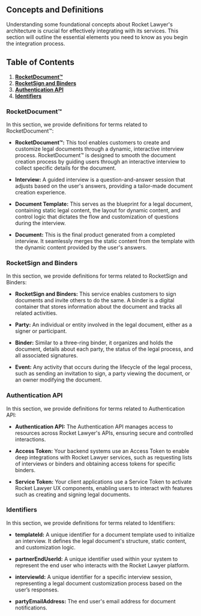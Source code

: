 ## Concepts and Definitions

Understanding some foundational concepts about Rocket Lawyer's architecture is crucial for effectively integrating with its services. This section will outline the essential elements you need to know as you begin the integration process.

## Table of Contents

1. [**RocketDocument™**](#rocketdocument)   
2. [**RocketSign and Binders**](#rocketsign-and-binders)   
3. [**Authentication API**](#authentication-api)  
4. [**Identifiers**](#identifiers)

### RocketDocument™

In this section, we provide definitions for terms related to RocketDocument™:

- **RocketDocument™:** This tool enables customers to create and customize legal documents through a dynamic, interactive interview process. RocketDocument™ is designed to smooth the document creation process by guiding users through an interactive interview to collect specific details for the document.

- **Interview:** A guided interview is a question-and-answer session that adjusts based on the user's answers, providing a tailor-made document creation experience.

- **Document Template:** This serves as the blueprint for a legal document, containing static legal content, the layout for dynamic content, and control logic that dictates the flow and customization of questions during the interview.

- **Document:** This is the final product generated from a completed interview. It seamlessly merges the static content from the template with the dynamic content provided by the user's answers.

### RocketSign and Binders

In this section, we provide definitions for terms related to RocketSign and Binders:

- **RocketSign and Binders:** This service enables customers to sign documents and invite others to do the same. A binder is a digital container that stores information about the document and tracks all related activities.

- **Party:** An individual or entity involved in the legal document, either as a signer or participant.

- **Binder:** Similar to a three-ring binder, it organizes and holds the document, details about each party, the status of the legal process, and all associated signatures.

- **Event:** Any activity that occurs during the lifecycle of the legal process, such as sending an invitation to sign, a party viewing the document, or an owner modifying the document.

### Authentication API

In this section, we provide definitions for terms related to Authentication API:

- **Authentication API:** The Authentication API manages access to resources across Rocket Lawyer's APIs, ensuring secure and controlled interactions.

- **Access Token:** Your backend systems use an Access Token to enable deep integrations with Rocket Lawyer services, such as requesting lists of interviews or binders and obtaining access tokens for specific binders.

- **Service Token:** Your client applications use a Service Token to activate Rocket Lawyer UX components, enabling users to interact with features such as creating and signing legal documents.

### **Identifiers**

In this section, we provide definitions for terms related to Identifiers:

- **templateId:** A unique identifier for a document template used to initialize an interview. It defines the legal document's structure, static content, and customization logic.

- **partnerEndUserId:** A unique identifier used within your system to represent the end user who interacts with the Rocket Lawyer platform.

- **interviewId:** A unique identifier for a specific interview session, representing a legal document customization process based on the user’s responses.

- **partyEmailAddress:** The end user's email address for document notifications.
